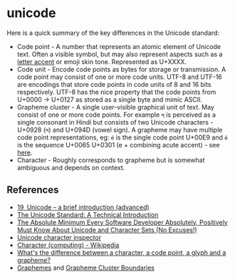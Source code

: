 # unicode

Here is a quick summary of the key differences in the Unicode standard:

- Code point - A number that represents an atomic element of Unicode text. Often a visible symbol, but may also represent aspects such as a [letter accent](https://en.wikipedia.org/wiki/Combining_Diacritical_Marks) or emoji skin tone. Represented as U+XXXX.
- Code unit - Encode code points as bytes for storage or transmission. A code point may consist of one or more code units. UTF-8 and UTF-16 are encodings that store code points in code units of 8 and 16 bits respectively. UTF-8 has the nice property that the code points from U+0000 -> U+0127 as stored as a single byte and mimic ASCII.
- Grapheme cluster - A single user-visible graphical unit of text. May consist of one or more code points. For example `न्` is perceived as a single consonant in Hindi but consists of two Unicode characters - U+0928 (`न`) and U+094D (vowel sign). A grapheme may have multiple code point representations, eg: `é` is the single code point U+00E9 and `é` is the sequence U+0065 U+0301 (e + combining acute accent) - see [here](https://apps.timwhitlock.info/unicode/inspect?s=%C3%A9e%CC%81).
- Character - Roughly corresponds to grapheme but is somewhat ambiguous and depends on context.

## References

- [19 Unicode – a brief introduction (advanced)](https://exploringjs.com/impatient-js/ch_unicode.html)
- [The Unicode Standard: A Technical Introduction](https://unicode.org/standard/principles.html)
- [The Absolute Minimum Every Software Developer Absolutely, Positively Must Know About Unicode and Character Sets (No Excuses!)](https://www.joelonsoftware.com/2003/10/08/the-absolute-minimum-every-software-developer-absolutely-positively-must-know-about-unicode-and-character-sets-no-excuses)
- [Unicode character inspector](https://apps.timwhitlock.info/unicode/inspect)
- [Character (computing) - Wikipedia](<https://en.wikipedia.org/wiki/Character_(computing)>)
- [What's the difference between a character, a code point, a glyph and a grapheme?](https://stackoverflow.com/a/27331885/149412)
- [Graphemes](https://www.johndcook.com/blog/2015/03/01/graphemes/) and [Grapheme Cluster Boundaries](https://www.unicode.org/reports/tr29/#Grapheme_Cluster_Boundaries)
